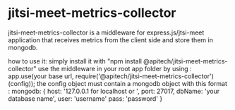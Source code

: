 # jitsi-meet-metrics-collector

jitsi-meet-metrics-collector is a middleware for express.js/jtsi-meet application that receives metrics from the client side and store them in mongodb.

how to use it: 
    simply install it with "npm install @apitech/jitsi-meet-metrics-collector"
    use the middleware in your root app folder by using : app.use(your base url, require('@apitech/jitsi-meet-metrics-collector')(config));
    the config object must contain a mongodb object with this format : 
    mongodb: 
        {
            host: '127.0.0.1 for localhost or ',
            port: 27017, 
            dbName: 'your database name',
            user: 'username'
            pass:   'password'
        }

    